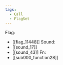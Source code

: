 ```yaml
---
tags:
  - Call
  - FlagSet
---
```

Flag:
- [[flag_11448]]
Sound:
- [[sound_17]]
- [[sound_43]]
Fn:
- [[sub000_function28]]
